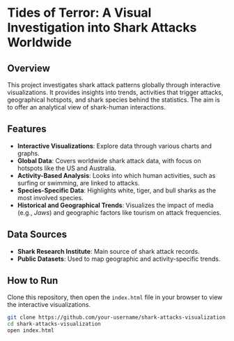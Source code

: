 # Tides of Terror: A Visual Investigation into Shark Attacks Worldwide

## Overview
This project investigates shark attack patterns globally through interactive visualizations. It provides insights into trends, activities that trigger attacks, geographical hotspots, and shark species behind the statistics. The aim is to offer an analytical view of shark-human interactions.

## Features
- **Interactive Visualizations**: Explore data through various charts and graphs.
- **Global Data**: Covers worldwide shark attack data, with focus on hotspots like the US and Australia.
- **Activity-Based Analysis**: Looks into which human activities, such as surfing or swimming, are linked to attacks.
- **Species-Specific Data**: Highlights white, tiger, and bull sharks as the most involved species.
- **Historical and Geographical Trends**: Visualizes the impact of media (e.g., *Jaws*) and geographic factors like tourism on attack frequencies.

## Data Sources
- **Shark Research Institute**: Main source of shark attack records.
- **Public Datasets**: Used to map geographic and activity-specific trends.

## How to Run
Clone this repository, then open the `index.html` file in your browser to view the interactive visualizations.

```bash
git clone https://github.com/your-username/shark-attacks-visualization.git
cd shark-attacks-visualization
open index.html
